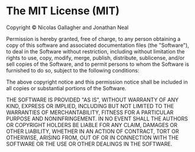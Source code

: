 ﻿# The MIT License (MIT)

Copyright © Nicolas Gallagher and Jonathan Neal

Permission 
is hereby granted, free of charge, to any person obtaining a copy of
this software and
 associated documentation files (the "Software"), to deal in
the Software without restriction,
 including without limitation the rights to
use, copy, modify, merge, publish, distribute,
 sublicense, and/or sell copies
of the Software, and to permit persons to whom the Software is
 furnished to do
so, subject to the following conditions:

The above copyright notice and this 
permission notice shall be included in all
copies or substantial portions of the Software.


THE SOFTWARE IS PROVIDED "AS IS", WITHOUT WARRANTY OF ANY KIND, EXPRESS OR
IMPLIED,
 INCLUDING BUT NOT LIMITED TO THE WARRANTIES OF MERCHANTABILITY,
FITNESS 
FOR A PARTICULAR PURPOSE AND NONINFRINGEMENT. IN NO EVENT SHALL THE
AUTHORS
 OR COPYRIGHT HOLDERS BE LIABLE FOR ANY CLAIM, DAMAGES OR OTHER
LIABILITY, 
WHETHER IN AN ACTION OF CONTRACT, TORT OR OTHERWISE, ARISING FROM,
OUT OF OR IN CONNECTION WITH THE SOFTWARE OR THE USE OR OTHER DEALINGS IN THE
SOFTWARE.
